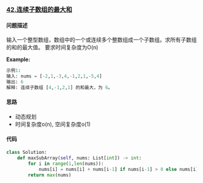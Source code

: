### [42.连续子数组的最大和](https://leetcode-cn.com/problems/lian-xu-zi-shu-zu-de-zui-da-he-lcof/)

#### 问题描述
输入一个整型数组，数组中的一个或连续多个整数组成一个子数组。求所有子数组的和的最大值。
要求时间复杂度为O(n)

**Example:**
```python
示例1:
输入: nums = [-2,1,-3,4,-1,2,1,-5,4]
输出: 6
解释: 连续子数组 [4,-1,2,1] 的和最大，为 6。
```

#### 思路
- 动态规划
- 时间复杂度o(n), 空间复杂度o(1)
#### 代码

```python
class Solution:
    def maxSubArray(self, nums: List[int]) -> int:
        for i in range(1,len(nums)):
            nums[i] = nums[i] + nums[i-1] if nums[i-1] > 0 else nums[i]
        return max(nums)
```